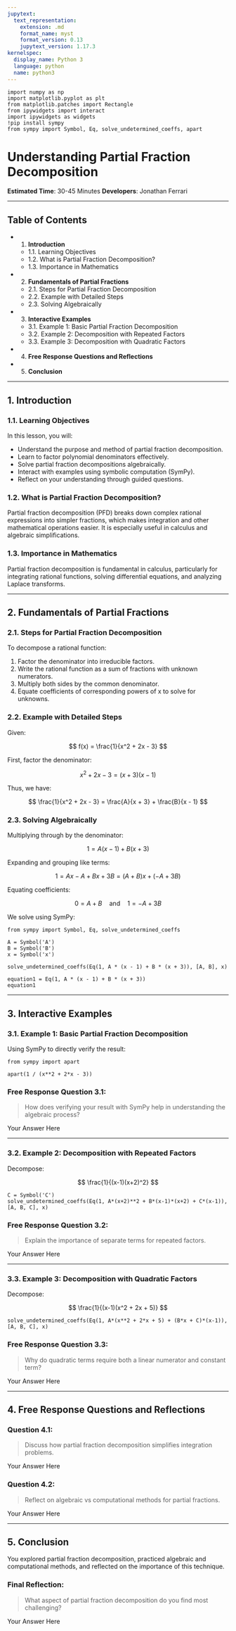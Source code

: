 ```yaml
---
jupytext:
  text_representation:
    extension: .md
    format_name: myst
    format_version: 0.13
    jupytext_version: 1.17.3
kernelspec:
  display_name: Python 3
  language: python
  name: python3
---
```


```{code-cell} ipython3
import numpy as np
import matplotlib.pyplot as plt
from matplotlib.patches import Rectangle
from ipywidgets import interact
import ipywidgets as widgets
!pip install sympy
from sympy import Symbol, Eq, solve_undetermined_coeffs, apart
```

# Understanding Partial Fraction Decomposition

**Estimated Time**: 30-45 Minutes
**Developers**: Jonathan Ferrari

---

## Table of Contents

- 1. **Introduction**
   - 1.1. Learning Objectives
   - 1.2. What is Partial Fraction Decomposition?
   - 1.3. Importance in Mathematics

- 2. **Fundamentals of Partial Fractions**
   - 2.1. Steps for Partial Fraction Decomposition
   - 2.2. Example with Detailed Steps
   - 2.3. Solving Algebraically

- 3. **Interactive Examples**
   - 3.1. Example 1: Basic Partial Fraction Decomposition
   - 3.2. Example 2: Decomposition with Repeated Factors
   - 3.3. Example 3: Decomposition with Quadratic Factors

- 4. **Free Response Questions and Reflections**

- 5. **Conclusion**

---

## 1. Introduction

### 1.1. Learning Objectives

In this lesson, you will:

- Understand the purpose and method of partial fraction decomposition.
- Learn to factor polynomial denominators effectively.
- Solve partial fraction decompositions algebraically.
- Interact with examples using symbolic computation (SymPy).
- Reflect on your understanding through guided questions.

### 1.2. What is Partial Fraction Decomposition?

Partial fraction decomposition (PFD) breaks down complex rational expressions into simpler fractions, which makes integration and other mathematical operations easier. It is especially useful in calculus and algebraic simplifications.

### 1.3. Importance in Mathematics

Partial fraction decomposition is fundamental in calculus, particularly for integrating rational functions, solving differential equations, and analyzing Laplace transforms.

---

## 2. Fundamentals of Partial Fractions

### 2.1. Steps for Partial Fraction Decomposition

To decompose a rational function:

1. Factor the denominator into irreducible factors.
2. Write the rational function as a sum of fractions with unknown numerators.
3. Multiply both sides by the common denominator.
4. Equate coefficients of corresponding powers of x to solve for unknowns.

### 2.2. Example with Detailed Steps

Given:

$$
f(x) = \frac{1}{x^2 + 2x - 3}
$$

First, factor the denominator:

$$
x^2 + 2x - 3 = (x + 3)(x - 1)
$$

Thus, we have:

$$
\frac{1}{x^2 + 2x - 3} = \frac{A}{x + 3} + \frac{B}{x - 1}
$$

### 2.3. Solving Algebraically

Multiplying through by the denominator:

$$
1 = A(x - 1) + B(x + 3)
$$

Expanding and grouping like terms:

$$
1 = Ax - A + Bx + 3B = (A + B)x + (-A + 3B)
$$

Equating coefficients:

$$
0 = A + B \quad \text{and} \quad 1 = -A + 3B
$$

We solve using SymPy:

```{code-cell} ipython3
from sympy import Symbol, Eq, solve_undetermined_coeffs

A = Symbol('A')
B = Symbol('B')
x = Symbol('x')

solve_undetermined_coeffs(Eq(1, A * (x - 1) + B * (x + 3)), [A, B], x)
```

```{code-cell} ipython3
equation1 = Eq(1, A * (x - 1) + B * (x + 3))
equation1
```

---

## 3. Interactive Examples

### 3.1. Example 1: Basic Partial Fraction Decomposition

Using SymPy to directly verify the result:

```{code-cell} ipython3
from sympy import apart

apart(1 / (x**2 + 2*x - 3))
```

### Free Response Question 3.1:
> How does verifying your result with SymPy help in understanding the algebraic process?

Your Answer Here

---

### 3.2. Example 2: Decomposition with Repeated Factors

Decompose:

$$
\frac{1}{(x-1)(x+2)^2}
$$

```{code-cell} ipython3
C = Symbol('C')
solve_undetermined_coeffs(Eq(1, A*(x+2)**2 + B*(x-1)*(x+2) + C*(x-1)), [A, B, C], x)
```

### Free Response Question 3.2:
> Explain the importance of separate terms for repeated factors.

Your Answer Here

---

### 3.3. Example 3: Decomposition with Quadratic Factors

Decompose:

$$
\frac{1}{(x-1)(x^2 + 2x + 5)}
$$

```{code-cell} ipython3
solve_undetermined_coeffs(Eq(1, A*(x**2 + 2*x + 5) + (B*x + C)*(x-1)), [A, B, C], x)
```

### Free Response Question 3.3:
> Why do quadratic terms require both a linear numerator and constant term?

Your Answer Here

---

## 4. Free Response Questions and Reflections

### Question 4.1:
> Discuss how partial fraction decomposition simplifies integration problems.

Your Answer Here

### Question 4.2:
> Reflect on algebraic vs computational methods for partial fractions.

Your Answer Here

---

## 5. Conclusion

You explored partial fraction decomposition, practiced algebraic and computational methods, and reflected on the importance of this technique.

### Final Reflection:
> What aspect of partial fraction decomposition do you find most challenging?

Your Answer Here
